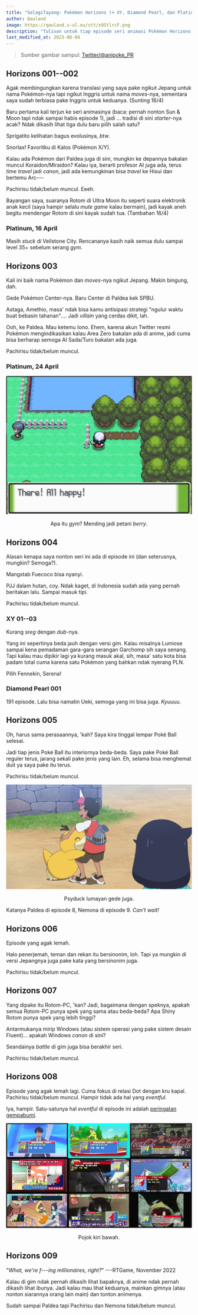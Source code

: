 ```yaml
---
title: "SelagiTayang: Pokémon Horizons (+ XY, Diamond Pearl, dan Platinum)"
author: Qauland
image: https://qauland.s-ul.eu/stt/x9StlrcF.png
description: "Tulisan untuk tiap episode seri animasi Pokémon Horizons yang mulai tayang di kuartal kedua 2023. Plus, seri Pokémon XY, seri Pokémon Diamond Pearl, dan gim Pokémon Platinum."
last_modified_at: 2023-06-04
---
```


> Sumber gambar sampul: [Twitter/@anipoke_PR](https://twitter.com/anipoke_PR/status/1631603069950517253)

## Horizons 001--002

Agak membingungkan karena translasi yang saya pake ngikut Jepang untuk nama Pokémon-nya tapi ngikut Inggris untuk nama *moves*-nya, sementara saya sudah terbiasa pake Inggris untuk keduanya. (Sunting 16/4)

Baru pertama kali terjun ke seri animasinya (baca: pernah nonton Sun & Moon tapi ndak sampai habis episode 1), jadi ... tradisi di sini *starter*-nya acak? Ndak dikasih lihat tiga dulu baru pilih salah satu?

Sprigatito kelihatan bagus evolusinya, *btw*.

Snorlax! Favoritku di Kalos (Pokémon X/Y).

Kalau ada Pokémon dari Paldea juga di sini, mungkin ke depannya bakalan muncul Koraidon/Miraidon? Kalau iya, berarti profesor AI juga ada, terus *time travel* jadi *canon*, jadi ada kemungkinan bisa *travel* ke Hisui dan bertemu Arc---

Pachirisu tidak/belum muncul. Eeeh.

Bayangan saya, suaranya Rotom di Ultra Moon itu seperti suara elektronik anak kecil (saya hampir selalu *mute game* kalau bermain), jadi kayak aneh begitu mendengar Rotom di sini kayak sudah tua. (Tambahan 16/4)

### Platinum, 16 April

Masih *stuck* di Veilstone City. Rencananya kasih naik semua dulu sampai level 35+ sebelum serang *gym*.

## Horizons 003

Kali ini baik nama Pokémon dan *moves*-nya ngikut Jepang. Makin bingung, dah.

Gede Pokémon Center-nya. Baru Center di Paldea kek SPBU.

Astaga, Amethio, masa' ndak bisa kamu antisipasi strategi "ngulur waktu buat bebasin tahanan".... Jadi *villain* yang cerdas dikit, lah.

Ooh, ke Paldea. Mau ketemu Iono. Ehem, karena akun Twitter resmi Pokémon mengindikasikan kalau Area Zero bakalan ada di anime, jadi cuma bisa berharap semoga AI Sada/Turo bakalan ada juga.

Pachirisu tidak/belum muncul.

### Platinum, 24 April

![Karakter utama, Dawn, dari Pokémon Platinum, sedang menyiram tanaman berry. Kotak dialog di bawah berisi teks, "There! All happy!"](/images/outside_veilstone_512.png)

<p align="center">Apa itu <i>gym</i>? Mending jadi petani <i>berry</i>.</p>

## Horizons 004

Alasan kenapa saya nonton seri ini ada di episode ini (dan seterusnya, mungkin? Semoga?).

Mangstab Fuecoco bisa nyanyi.

PJJ dalam hutan, coy. Ndak kaget, di Indonesia sudah ada yang pernah beritakan lalu. Sampai masuk tipi.

Pachirisu tidak/belum muncul.

### XY 01--03

Kurang *sreg* dengan *dub*-nya.

Yang ini sepertinya beda jauh dengan versi gim. Kalau misalnya Lumiose sampai kena pemadaman gara-gara serangan Garchomp sih saya senang. Tapi kalau mau dipikir lagi ya kurang masuk akal, sih, masa' satu kota bisa padam total cuma karena satu Pokémon yang bahkan ndak nyerang PLN.

Pilih Fennekin, Serena!

### Diamond Pearl 001

191 episode. Lalu bisa namatin Ueki, semoga yang ini bisa juga. *Kyuuuu*.

## Horizons 005

Oh, harus sama perasaannya, 'kah? Saya kira tinggal lempar Poké Ball selesai.

Jadi tiap jenis Poké Ball itu interiornya beda-beda. Saya pake Poké Ball reguler terus, jarang sekali pake jenis yang lain. Eh, selama bisa menghemat duit ya saya pake itu terus.

Pachirisu tidak/belum muncul.

![Tangkapan layar Pokémon Horizons di mana Roy memeluk Psyduck.](/images/psyduck.jpg)

<p align="center">Psyduck lumayan gede juga.</p>

Katanya Paldea di episode 8, Nemona di episode 9. *Can't wait!*

## Horizons 006

Episode yang agak lemah.

Halo penerjemah, teman dan rekan itu bersinonim, loh. Tapi ya mungkin di versi Jepangnya juga pake kata yang bersinonim juga.

Pachirisu tidak/belum muncul.

## Horizons 007

Yang dipake itu Rotom-PC, 'kan? Jadi, bagaimana dengan speknya, apakah semua Rotom-PC punya spek yang sama atau beda-beda? Apa Shiny Rotom punya spek yang lebih tinggi?

Antarmukanya mirip Windows (atau sistem operasi yang pake sistem desain Fluent)... apakah Windows *canon* di sini?

Seandainya *battle* di gim juga bisa berakhir seri.

Pachirisu tidak/belum muncul.

## Horizons 008

Episode yang agak lemah lagi. Cuma fokus di relasi Dot dengan kru kapal. Pachirisu tidak/belum muncul. Hampir tidak ada hal yang *eventful*.

Iya, hampir. Satu-satunya hal *eventful* di episode ini adalah [peringatan gempabumi](https://youtu.be/c44rvgMuwZA).

![Sembilan stasiun TV Jepang menampilkan peringatan gempabumi.](/images/Screenshot_2023-06-04-min.png)

<p align="center">Pojok kiri bawah.</p>

## Horizons 009

"*What, we're f---ing millionaires, right?*" ---RTGame, November 2022

Kalau di gim ndak pernah dikasih lihat bapaknya, di anime ndak pernah dikasih lihat ibunya. Jadi kalau mau lihat keduanya, mainkan gimnya (atau nonton siarannya orang lain main) dan tonton animenya.

Sudah sampai Paldea tapi Pachirisu dan Nemona tidak/belum muncul.
